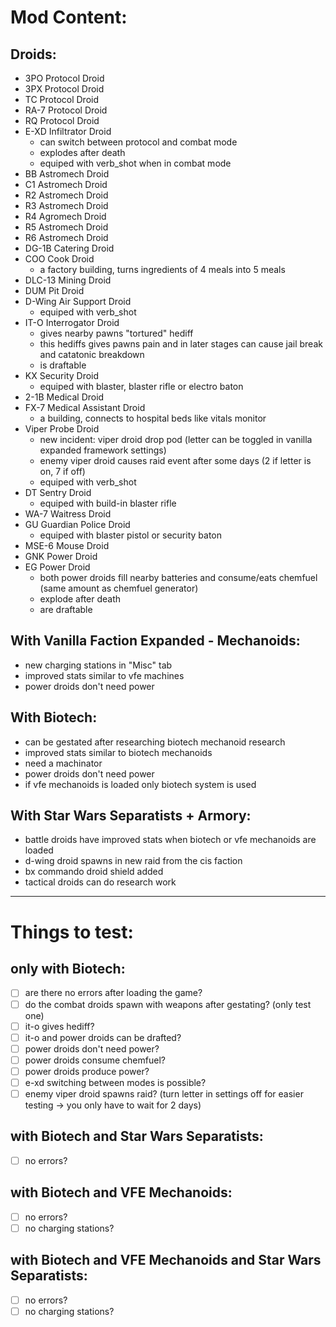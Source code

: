 # Mod Content:

## Droids:
- 3PO Protocol Droid
- 3PX Protocol Droid
- TC Protocol Droid
- RA-7 Protocol Droid
- RQ Protocol Droid
- E-XD Infiltrator Droid
	- can switch between protocol and combat mode
	- explodes after death
	- equiped with verb_shot when in combat mode
- BB Astromech Droid
- C1 Astromech Droid
- R2 Astromech Droid
- R3 Astromech Droid
- R4 Agromech Droid
- R5 Astromech Droid
- R6 Astromech Droid
- DG-1B Catering Droid
- COO Cook Droid
	- a factory building, turns ingredients of 4 meals into 5 meals
- DLC-13 Mining Droid
- DUM Pit Droid
- D-Wing Air Support Droid
	- equiped with verb_shot
- IT-O Interrogator Droid
	- gives nearby pawns "tortured" hediff
	- this hediffs gives pawns pain and in later stages can cause jail break and catatonic breakdown
	- is draftable
- KX Security Droid
	- equiped with blaster, blaster rifle or electro baton
- 2-1B Medical Droid
- FX-7 Medical Assistant Droid
	- a building, connects to hospital beds like vitals monitor
- Viper Probe Droid
	- new incident: viper droid drop pod (letter can be toggled in vanilla expanded framework settings)
	- enemy viper droid causes raid event after some days (2 if letter is on, 7 if off)
	- equiped with verb_shot
- DT Sentry Droid
	- equiped with build-in blaster rifle
- WA-7 Waitress Droid
- GU Guardian Police Droid
	- equiped with blaster pistol or security baton
- MSE-6 Mouse Droid
- GNK Power Droid
- EG Power Droid
	- both power droids fill nearby batteries and consume/eats chemfuel (same amount as chemfuel generator)
	- explode after death
	- are draftable

## With Vanilla Faction Expanded - Mechanoids:
- new charging stations in "Misc" tab
- improved stats similar to vfe machines
- power droids don't need power

## With Biotech:
- can be gestated after researching biotech mechanoid research
- improved stats similar to biotech mechanoids
- need a machinator
- power droids don't need power
- if vfe mechanoids is loaded only biotech system is used

## With Star Wars Separatists + Armory:
- battle droids have improved stats when biotech or vfe mechanoids are loaded
- d-wing droid spawns in new raid from the cis faction
- bx commando droid shield added
- tactical droids can do research work

-----------------
# Things to test:

## only with Biotech:
- [ ] are there no errors after loading the game?
- [ ] do the combat droids spawn with weapons after gestating? (only test one)
- [ ] it-o gives hediff?
- [ ] it-o and power droids can be drafted?
- [ ] power droids don't need power?
- [ ] power droids consume chemfuel?
- [ ] power droids produce power?
- [ ] e-xd switching between modes is possible?
- [ ] enemy viper droid spawns raid? (turn letter in settings off for easier testing -> you only have to wait for 2 days)

## with Biotech and Star Wars Separatists:
- [ ] no errors?

## with Biotech and VFE Mechanoids:
- [ ] no errors?
- [ ] no charging stations?

## with Biotech and VFE Mechanoids and Star Wars Separatists:
- [ ] no errors?
- [ ] no charging stations?
